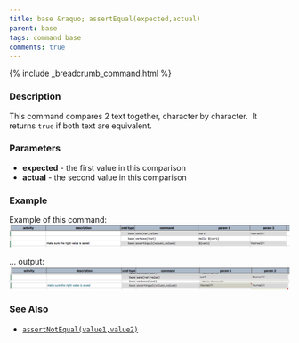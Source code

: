 ```yaml
---
title: base &raquo; assertEqual(expected,actual)
parent: base
tags: command base
comments: true
---
```

{% include _breadcrumb_command.html %}


### Description
This command compares 2 text together, character by character.  It returns `true` if both text are equivalent.


### Parameters
- **expected** \- the first value in this comparison
- **actual** \- the second value in this comparison


### Example
Example of this command:
![script](image/assertEqual_01.png)

... output:
![output](image/assertEqual_02.png)


### See Also
- [`assertNotEqual(value1,value2)`](assertNotEqual(value1,value2))
